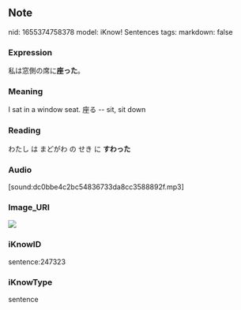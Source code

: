 ## Note
nid: 1655374758378
model: iKnow! Sentences
tags: 
markdown: false

### Expression
私は窓側の席に<b>座った</b>。

### Meaning
I sat in a window seat.
座る -- sit, sit down

### Reading
わたし は まどがわ の せき に <b>すわった</b>

### Audio
[sound:dc0bbe4c2bc54836733da8cc3588892f.mp3]

### Image_URI
<img src="d67c6de661c06d95572e5cea349711e8.jpg">

### iKnowID
sentence:247323

### iKnowType
sentence
